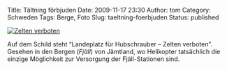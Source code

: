 Title: Tältning förbjuden
Date: 2009-11-17 23:30
Author: tom
Category: Schweden
Tags: Berge, Foto
Slug: taeltning-foerbjuden
Status: published

[![Zelten
verboten](/pic/landningforbj_s.jpg "Zelten verboten")](/pic/landningforbj_l.jpg)

Auf dem Schild steht “Landeplatz für Hubschrauber – Zelten verboten”.
Gesehen in den Bergen (*Fjäll*) von Jämtland, wo Helikopter tatsächlich
die einzige Möglichkeit zur Versorgung der Fjäll-Stationen sind.

</p>

